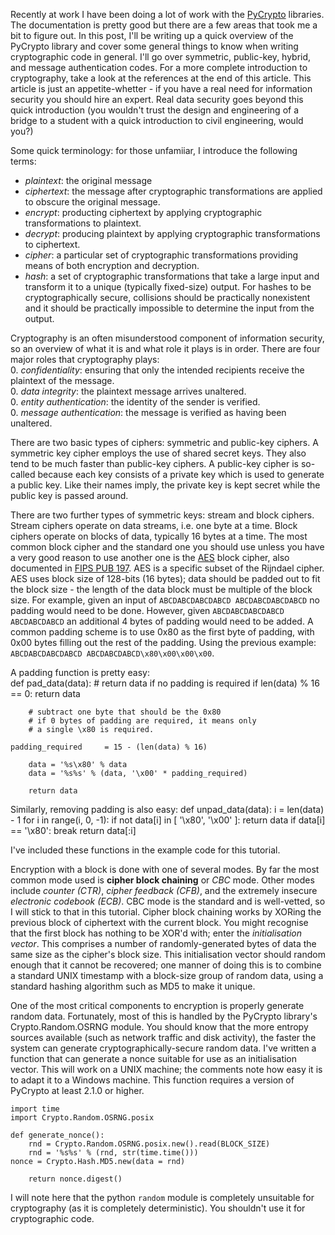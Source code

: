 Recently at work I have been doing a lot of work with the 
[PyCrypto](https://www.dlitz.net/software/pycrypto/) libraries.
The documentation is pretty good but there are a few areas that took me a bit
to figure out. In this post, I'll be writing up a quick overview of the 
PyCrypto library and cover some general things to know when writing 
cryptographic code in general. I'll go over symmetric, public-key, hybrid,
and message authentication codes. For a more complete introduction to
cryptography, take a look at the references at the end of this article. This
article is just an appetite-whetter - if you have a real need for information
security you should hire an expert. Real data security goes beyond this quick
introduction (you wouldn't trust the design and engineering of a bridge to
a student with a quick introduction to civil engineering, would you?)

Some quick terminology: for those unfamiiar, I introduce the following terms:   
* *plaintext*: the original message     
* *ciphertext*: the message after cryptographic transformations are applied 
to obscure the original message.
* *encrypt*: producting ciphertext by applying cryptographic transformations
to plaintext.
* *decrypt*: producing plaintext by applying cryptographic transformations to
ciphertext.
* *cipher*: a particular set of cryptographic transformations providing means
of both encryption and decryption.    
* *hash*: a set of cryptographic transformations that take a large input and
transform it to a unique (typically fixed-size) output. For hashes to be
cryptographically secure, collisions should be practically nonexistent and it
should be practically impossible to determine the input from the output.

Cryptography is an often misunderstood component of information security, so
an overview of what it is and what role it plays is in order. There are four
major roles that cryptography plays:     
0. *confidentiality*: ensuring that only the intended recipients receive the
plaintext of the message.    
0. *data integrity*: the plaintext message arrives unaltered.     
0. *entity authentication*: the identity of the sender is verified.    
0. *message authentication*: the message is verified as having been 
unaltered.     

There are two basic types of ciphers: symmetric and public-key ciphers. A 
symmetric key cipher employs the use of shared secret keys. They also tend to
be much faster than public-key ciphers. A public-key cipher is so-called because
each key consists of a private key which is used to generate a public key. Like
their names imply, the private key is kept secret while the public key is 
passed around. 

There are two further types of symmetric keys: stream and block ciphers. Stream
ciphers operate on data streams, i.e. one byte at a time. Block ciphers operate
on blocks of data, typically 16 bytes at a time. The most common block cipher
and the standard one you should use unless you have a very good reason to use
another one is the 
[AES](https://secure.wikimedia.org/wikipedia/en/wiki/Advanced_Encryption_Standard)
block cipher, also documented in 
[FIPS PUB 197](http://csrc.nist.gov/publications/fips/fips197/fips-197.pdf). 
AES is a specific subset of the Rijndael cipher. AES uses block size of 
128-bits (16 bytes); data should be padded out to fit the block size - the
length of the data block must be multiple of the block size. For example, 
given an input of `ABCDABCDABCDABCD ABCDABCDABCDABCD` no padding would
need to be done. However, given `ABCDABCDABCDABCD ABCDABCDABCD` an additional
4 bytes of padding would need to be added. A common padding scheme is to use
0x80 as the first byte of padding, with 0x00 bytes filling out the rest of 
the padding. Using the previous example: 
`ABCDABCDABCDABCD ABCDABCDABCD\x80\x00\x00\x00`.

A padding function is pretty easy:   
    def pad_data(data):
    	# return data if no padding is required
    	if len(data) % 16 == 0: 
            return data
	
        # subtract one byte that should be the 0x80
    	# if 0 bytes of padding are required, it means only
    	# a single \x80 is required.

	padding_required     = 15 - (len(data) % 16)

    	data = '%s\x80' % data
    	data = '%s%s' % (data, '\x00' * padding_required)

    	return data

Similarly, removing padding is also easy:
    def unpad_data(data):
    	i = len(data) - 1
    	for i in range(i, 0, -1):
            if not data[i] in [ '\x80', '\x00' ]:
                return data
            if data[i] == '\x80':
                break
    	return data[:i]

I've included these functions in the example code for this tutorial. 

Encryption with a block is done with one of several modes. By far the most
common mode used is **cipher block chaining** or *CBC* mode. Other modes
include *counter (CTR)*, *cipher feedback (CFB)*, and the extremely insecure
*electronic codebook (ECB)*. CBC mode is the standard and is well-vetted, so
I will stick to that in this tutorial. Cipher block chaining works by XORing
the previous block of ciphertext with the current block. You might recognise
that the first block has nothing to be XOR'd with; enter the *initialisation
vector*. This comprises a number of randomly-generated bytes of data the same
size as the cipher's block size. This initialisation vector should random 
enough that it cannot be recovered; one manner of doing this is to combine a
standard UNIX timestamp with a block-size group of random data, using a standard
hashing algorithm such as MD5 to make it unique. 

One of the most critical components to encryption is properly generate 
random data. Fortunately, most of this is handled by the PyCrypto library's
Crypto.Random.OSRNG module. You should know that the more entropy sources
available (such as network traffic and disk activity), the faster the system
can generate cryptographically-secure random data. I've written a function that 
can generate a nonce suitable for use as an initialisation vector. This will
work on a UNIX machine; the comments note how easy it is to adapt it to a
Windows machine. This function requires a version of PyCrypto at least 2.1.0
or higher.

    import time
    import Crypto.Random.OSRNG.posix

    def generate_nonce():
    	rnd = Crypto.Random.OSRNG.posix.new().read(BLOCK_SIZE)
    	rnd = '%s%s' % (rnd, str(time.time()))
	nonce = Crypto.Hash.MD5.new(data = rnd)
    
        return nonce.digest()

I will note here that the python `random` module is completely unsuitable for
cryptography (as it is completely deterministic). You shouldn't use it for
cryptographic code.

